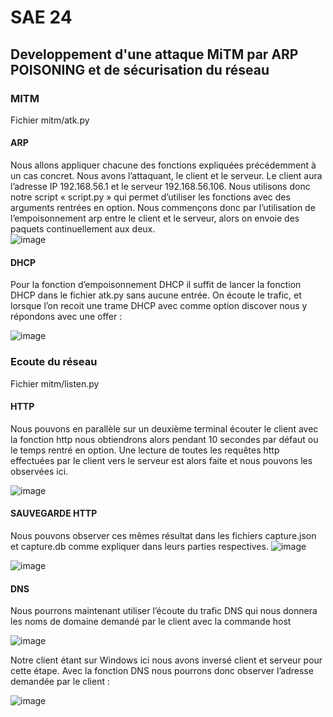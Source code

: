 # SAE 24
## **Developpement d'une attaque MiTM par ARP POISONING et de sécurisation du réseau**
### MITM
Fichier mitm/atk.py

#### ARP
Nous allons appliquer chacune des fonctions expliquées précédemment à un cas concret. Nous avons l’attaquant, le client et le serveur. Le client aura l’adresse IP 192.168.56.1 et le serveur 192.168.56.106. 
Nous utilisons donc notre script « script.py » qui permet d’utiliser les fonctions avec des arguments rentrées en option.  Nous commençons donc par l’utilisation de l’empoisonnement arp entre le client et le serveur, alors on envoie des paquets continuellement aux deux.  
![image](https://github.com/DreanoLucas/SAE24/assets/49568908/fd8676a2-4f3f-443f-97ce-5229e0573663)

#### DHCP
Pour la fonction d’empoisonnement DHCP il suffit de lancer la fonction DHCP dans le fichier atk.py sans aucune entrée. On écoute le trafic, et lorsque l’on recoit une trame DHCP avec comme option discover nous y répondons avec une offer :

![image](https://github.com/DreanoLucas/SAE24/assets/49568908/488a44a4-5b20-4862-91ce-3cf915067654)

### Ecoute du réseau
Fichier mitm/listen.py

#### HTTP
Nous pouvons en parallèle sur un deuxième terminal écouter le client avec la fonction http nous obtiendrons alors pendant 10 secondes par défaut ou le temps rentré en option. Une lecture de toutes les requêtes http effectuées par le client vers le serveur est alors faite et nous pouvons les observées ici. 

![image](https://github.com/DreanoLucas/SAE24/assets/49568908/b6f03e6c-f002-4d23-bc6e-bee62bfc7c94)

#### SAUVEGARDE HTTP
Nous pouvons observer ces mêmes résultat dans les fichiers capture.json et capture.db comme expliquer dans leurs parties respectives.
![image](https://github.com/DreanoLucas/SAE24/assets/49568908/ab412cc4-6817-4714-a121-7bafbb371177)

![image](https://github.com/DreanoLucas/SAE24/assets/49568908/2c11f4bf-7b4f-4aa0-bed4-17102af2a036)

#### DNS
Nous pourrons maintenant utiliser l’écoute du trafic DNS qui nous donnera les noms de domaine demandé par le client avec la commande host 

![image](https://github.com/DreanoLucas/SAE24/assets/49568908/f44b48f2-d1c4-4d3f-88e6-8b4582863b98)

Notre client étant sur Windows ici nous avons inversé client et serveur pour cette étape. Avec la fonction DNS nous pourrons donc observer l’adresse demandée par le client : 

![image](https://github.com/DreanoLucas/SAE24/assets/49568908/e7fda5d5-c30a-4629-b768-7e06a55b5386)
